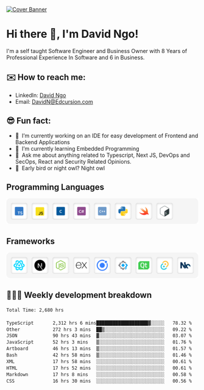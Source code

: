 [![Cover Banner](https://res.cloudinary.com/edcursion/image/upload/v1715731242/David%20Github/uvpes6dpzvlnc9w0f94z.png)](https://www.linkedin.com/in/-david-ngo)

# Hi there 👋, I'm David Ngo!

I'm a self taught Software Engineer and Business Owner with 8 Years of Professional Experience In
Software and 6 in Business.

## ✉️ How to reach me:

- LinkedIn: [David Ngo](https://www.linkedin.com/in/-david-ngo/)
- Email: [DavidN@Edcursion.com](mailto:DavidN@Edcursion.com)

## 😎 Fun fact:

- 🔭 &nbsp;I’m currently working on an IDE for easy development of Frontend and Backend Applications
- 🌱 &nbsp;I’m currently learning Embedded Programming
- 💬 &nbsp;Ask me about anything related to Typescript, Next JS, DevOps and SecOps, React and
  Security Related Opinions.
- 🦉 &nbsp;Early bird or night owl? Night owl

## Programming Languages

![Experence](/assets/Programming.png)

## Frameworks

![Experence](/assets/Frameworks.png)

## 🧑🏻‍💻 **Weekly development breakdown**

<!--START_SECTION:waka-->

```txt
Total Time: 2,680 hrs

TypeScript       2,312 hrs 6 mins███████████████████▓░░░░░   78.32 %
Other            272 hrs 3 mins  ██▒░░░░░░░░░░░░░░░░░░░░░░   09.22 %
JSON             90 hrs 43 mins  ▓░░░░░░░░░░░░░░░░░░░░░░░░   03.07 %
JavaScript       52 hrs 3 mins   ▒░░░░░░░░░░░░░░░░░░░░░░░░   01.76 %
Artboard         46 hrs 13 mins  ▒░░░░░░░░░░░░░░░░░░░░░░░░   01.57 %
Bash             42 hrs 58 mins  ▒░░░░░░░░░░░░░░░░░░░░░░░░   01.46 %
XML              17 hrs 58 mins  ░░░░░░░░░░░░░░░░░░░░░░░░░   00.61 %
HTML             17 hrs 52 mins  ░░░░░░░░░░░░░░░░░░░░░░░░░   00.61 %
Markdown         17 hrs 8 mins   ░░░░░░░░░░░░░░░░░░░░░░░░░   00.58 %
CSS              16 hrs 30 mins  ░░░░░░░░░░░░░░░░░░░░░░░░░   00.56 %
```

<!--END_SECTION:waka-->
